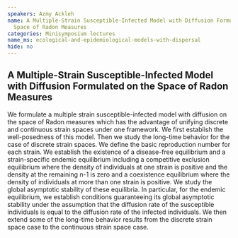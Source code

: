 ```yaml
---
speakers: Azmy Ackleh
name: A Multiple-Strain Susceptible-Infected Model with Diffusion Formulated on the
  Space of Radon Measures
categories: Minisymposium lectures
name_ms: ecological-and-epidemiological-models-with-dispersal
hide: no
---
```


## A Multiple-Strain Susceptible-Infected Model with Diffusion Formulated on the Space of Radon Measures

We formulate a multiple strain susceptible-infected model with diffusion on the space of Radon measures which has the advantage of unifying discrete and continuous strain spaces under one framework. We first establish the well-posedness of this model. Then we study the long-time behavior for the case of discrete strain spaces. We define the basic reproduction number for each strain. We establish the existence of a disease-free equilibrium and a strain-specific endemic equilibrium including a competitive exclusion equilibrium where the density of individuals at one strain is positive and the density at the remaining n-1 is zero and a coexistence equilibrium where the density of individuals at more than one strain is positive. We study the global asymptotic stability of these equilibria. In particular, for the endemic equilibrium, we establish conditions guaranteeing its global asymptotic stability under the assumption that the diffusion rate of the susceptible individuals is equal to the diffusion rate of the infected individuals. We then extend some of the long-time behavior results from the discrete strain space case to the continuous strain space case.


